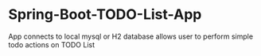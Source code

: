 # Spring-Boot-TODO-List-App

App connects to local mysql or H2 database allows user to perform simple todo actions on TODO List
